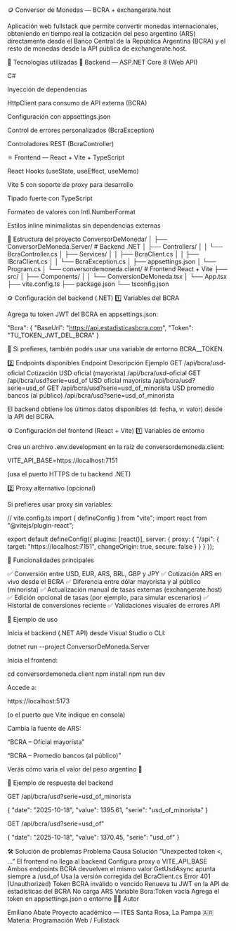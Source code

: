🪙 Conversor de Monedas — BCRA + exchangerate.host

Aplicación web fullstack que permite convertir monedas internacionales, obteniendo en tiempo real la cotización del peso argentino (ARS) directamente desde el Banco Central de la República Argentina (BCRA) y el resto de monedas desde la API pública de exchangerate.host.

🚀 Tecnologías utilizadas
🧩 Backend — ASP.NET Core 8 (Web API)

C#

Inyección de dependencias

HttpClient para consumo de API externa (BCRA)

Configuración con appsettings.json

Control de errores personalizados (BcraException)

Controladores REST (BcraController)

⚛️ Frontend — React + Vite + TypeScript

React Hooks (useState, useEffect, useMemo)

Vite 5 con soporte de proxy para desarrollo

Tipado fuerte con TypeScript

Formateo de valores con Intl.NumberFormat

Estilos inline minimalistas sin dependencias externas

📁 Estructura del proyecto
ConversorDeMoneda/
│
├── ConversorDeMoneda.Server/          # Backend .NET
│   ├── Controllers/
│   │   └── BcraController.cs
│   ├── Services/
│   │   ├── BcraClient.cs
│   │   ├── IBcraClient.cs
│   │   └── BcraException.cs
│   ├── appsettings.json
│   └── Program.cs
│
└── conversordemoneda.client/          # Frontend React + Vite
    ├── src/
    │   ├── Components/
    │   │   └── ConversionDeMoneda.tsx
    │   └── App.tsx
    ├── vite.config.ts
    ├── package.json
    └── tsconfig.json

⚙️ Configuración del backend (.NET)
1️⃣ Variables del BCRA

Agrega tu token JWT del BCRA en appsettings.json:

"Bcra": {
  "BaseUrl": "https://api.estadisticasbcra.com",
  "Token": "TU_TOKEN_JWT_DEL_BCRA"
}


🔐 Si prefieres, también podés usar una variable de entorno BCRA__TOKEN.

2️⃣ Endpoints disponibles
Endpoint	Descripción	Ejemplo
GET /api/bcra/usd-oficial	Cotización USD oficial (mayorista)	/api/bcra/usd-oficial
GET /api/bcra/usd?serie=usd_of	USD oficial mayorista	/api/bcra/usd?serie=usd_of
GET /api/bcra/usd?serie=usd_of_minorista	USD promedio bancos (al público)	/api/bcra/usd?serie=usd_of_minorista

El backend obtiene los últimos datos disponibles (d: fecha, v: valor) desde la API del BCRA.

⚙️ Configuración del frontend (React + Vite)
1️⃣ Variables de entorno

Crea un archivo .env.development en la raíz de conversordemoneda.client:

VITE_API_BASE=https://localhost:7151


(usa el puerto HTTPS de tu backend .NET)

2️⃣ Proxy alternativo (opcional)

Si prefieres usar proxy sin variables:

// vite.config.ts
import { defineConfig } from "vite";
import react from "@vitejs/plugin-react";

export default defineConfig({
  plugins: [react()],
  server: {
    proxy: {
      "/api": {
        target: "https://localhost:7151",
        changeOrigin: true,
        secure: false
      }
    }
  }
});

🧮 Funcionalidades principales

✅ Conversión entre USD, EUR, ARS, BRL, GBP y JPY
✅ Cotización ARS en vivo desde el BCRA
✅ Diferencia entre dólar mayorista y al público (minorista)
✅ Actualización manual de tasas externas (exchangerate.host)
✅ Edición opcional de tasas (por ejemplo, para simular escenarios)
✅ Historial de conversiones reciente
✅ Validaciones visuales de errores API

🧪 Ejemplo de uso

Inicia el backend (.NET API) desde Visual Studio o CLI:

dotnet run --project ConversorDeMoneda.Server


Inicia el frontend:

cd conversordemoneda.client
npm install
npm run dev


Accede a:

https://localhost:5173


(o el puerto que Vite indique en consola)

Cambia la fuente de ARS:

“BCRA – Oficial mayorista”

“BCRA – Promedio bancos (al público)”

Verás cómo varía el valor del peso argentino 💸

🧠 Ejemplo de respuesta del backend

GET /api/bcra/usd?serie=usd_of_minorista

{
  "date": "2025-10-18",
  "value": 1395.61,
  "serie": "usd_of_minorista"
}


GET /api/bcra/usd?serie=usd_of"

{
  "date": "2025-10-18",
  "value": 1370.45,
  "serie": "usd_of"
}

🛠️ Solución de problemas
Problema	Causa	Solución
“Unexpected token <, <doctype>...”	El frontend no llega al backend	Configura proxy o VITE_API_BASE
Ambos endpoints BCRA devuelven el mismo valor	GetUsdAsync apunta siempre a /usd_of	Usa la versión corregida del BcraClient.cs
Error 401 (Unauthorized)	Token BCRA inválido o vencido	Renueva tu JWT en la API de estadísticas del BCRA
No carga ARS	Variable Bcra:Token vacía	Agrega el token en appsettings.json o entorno
🧑‍💻 Autor

Emiliano Abate
Proyecto académico — ITES Santa Rosa, La Pampa 🇦🇷
Materia: Programación Web / Fullstack
